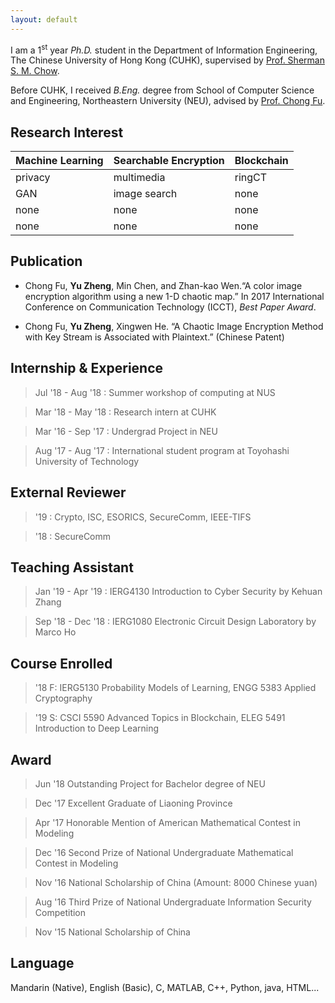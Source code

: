 ```yaml
---
layout: default
---
```

I am a 1<sup>st</sup> year _Ph.D._ student in the Department of Information Engineering, The Chinese University of Hong Kong (CUHK), supervised by [Prof. Sherman S. M. Chow](http://staff.ie.cuhk.edu.hk/~smchow/).

Before CUHK, I received _B.Eng._ degree from School of Computer Science and Engineering, Northeastern University (NEU), advised by [Prof. Chong Fu](https://scholar.google.com/citations?user=xq76xEMAAAAJ&hl=zh-CN).


## Research Interest

| Machine Learning | Searchable Encryption  | Blockchain |
|:-------------|:------------------|:------|
|  privacy     | multimedia        | ringCT|
|  GAN         | image search      | none  |
| none         | none              | none  |
| none         | none              | none  |

## Publication

*  Chong Fu, **Yu Zheng**, Min Chen, and Zhan-kao Wen.“A color image encryption algorithm using a new 1-D chaotic map.” In 2017 International Conference on Communication Technology (ICCT), _Best Paper Award_.

*  Chong Fu, **Yu Zheng**, Xingwen He. “A Chaotic Image Encryption Method with Key Stream is Associated with Plaintext.” (Chinese Patent)

## Internship & Experience

> Jul '18 - Aug '18 : Summer workshop of computing at NUS

> Mar '18 - May '18 : Research intern at CUHK

> Mar '16 - Sep '17 : Undergrad Project in NEU

> Aug '17 - Aug '17 : International student program at Toyohashi University of Technology


## External Reviewer

>   '19 : Crypto, ISC, ESORICS, SecureComm, IEEE-TIFS

>   '18 : SecureComm

## Teaching Assistant

> Jan '19 - Apr '19 : IERG4130 Introduction to Cyber Security by Kehuan Zhang

> Sep '18 - Dec '18 : IERG1080 Electronic Circuit Design Laboratory by Marco Ho

## Course Enrolled

>'18 F: IERG5130 Probability Models of Learning, ENGG 5383 Applied Cryptography

>'19 S: CSCI 5590 Advanced Topics in Blockchain, ELEG 5491 Introduction to Deep Learning

## Award

> Jun '18 Outstanding Project for Bachelor degree of NEU 

> Dec '17 Excellent Graduate of Liaoning Province

> Apr '17 Honorable Mention of American Mathematical Contest in 
Modeling

> Dec '16 Second Prize of National Undergraduate Mathematical Contest in Modeling 

> Nov '16 National Scholarship of China (Amount: 8000 Chinese yuan)

> Aug '16 Third Prize of National Undergraduate Information Security Competition 

> Nov '15 National Scholarship of China

## Language

Mandarin (Native), English (Basic), C, MATLAB, C++, Python, java, HTML...

